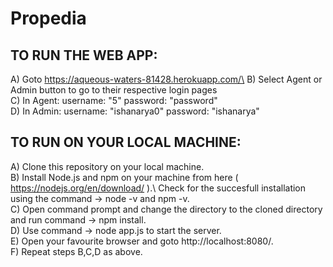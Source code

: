 # Propedia

## TO RUN THE WEB APP:
A) Goto https://aqueous-waters-81428.herokuapp.com/\
B) Select Agent or Admin button to go to their respective login pages\
C) In Agent: username: "5" password: "password"\
D) In Admin: username: "ishanarya0" password: "ishanarya"

## TO RUN ON YOUR LOCAL MACHINE:
A) Clone this repository on your local machine.\
B) Install Node.js and npm on your machine from here ( https://nodejs.org/en/download/ ).\ Check for the succesfull installation using the command -> node -v and npm -v.\
C) Open command prompt and change the directory to the cloned directory and run command -> npm install.\
D) Use command -> node app.js to start the server.\
E) Open your favourite browser and goto http://localhost:8080/. \
F) Repeat steps B,C,D as above. 
